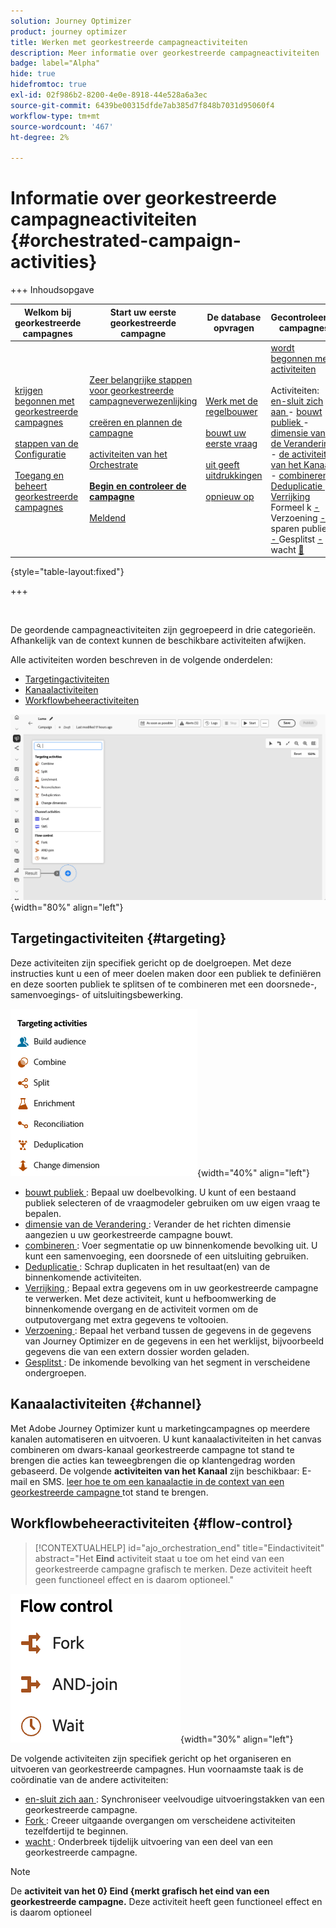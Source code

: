 ```yaml
---
solution: Journey Optimizer
product: journey optimizer
title: Werken met georkestreerde campagneactiviteiten
description: Meer informatie over georkestreerde campagneactiviteiten
badge: label="Alpha"
hide: true
hidefromtoc: true
exl-id: 02f986b2-8200-4e0e-8918-44e528a6a3ec
source-git-commit: 6439be00315dfde7ab385d7f848b7031d95060f4
workflow-type: tm+mt
source-wordcount: '467'
ht-degree: 2%

---
```


# Informatie over georkestreerde campagneactiviteiten {#orchestrated-campaign-activities}

+++ Inhoudsopgave

| Welkom bij georkestreerde campagnes | Start uw eerste georkestreerde campagne | De database opvragen | Gecontroleerde campagnes |
|---|---|---|---|
| [ krijgen begonnen met georkestreerde campagnes ](gs-orchestrated-campaigns.md)<br/><br/>[ stappen van de Configuratie ](configuration-steps.md)<br/><br/>[ Toegang en beheert georkestreerde campagnes ](access-manage-orchestrated-campaigns.md) | [ Zeer belangrijke stappen voor georkestreerde campagneverwezenlijking ](gs-campaign-creation.md)<br/><br/>[ creëren en plannen de campagne ](create-orchestrated-campaign.md)<br/><br/>[ activiteiten van het Orchestrate ](orchestrate-activities.md)<br/><br/><b>[ Begin en controleer de campagne ](start-monitor-campaigns.md)</b><br/><br/>[ Meldend ](reporting-campaigns.md) | [ Werk met de regelbouwer ](orchestrated-rule-builder.md)<br/><br/>[ bouwt uw eerste vraag ](build-query.md)<br/><br/>[ uit geeft uitdrukkingen ](edit-expressions.md)<br/><br/>[ opnieuw op ](retarget.md) | [ wordt begonnen met activiteiten ](activities/about-activities.md)<br/><br/> Activiteiten:<br/>[ en-sluit zich aan ](activities/and-join.md) - [ bouwt publiek ](activities/build-audience.md) - [ dimensie van de Verandering ](activities/change-dimension.md) - [ de activiteiten van het Kanaal ](activities/channels.md) - [ combineren ](activities/combine.md) - [ Deduplicatie ](activities/deduplication.md) - [ Verrijking ](activities/enrichment.md) Formeel k [ - ](activities/fork.md) Verzoening [ - ](activities/reconciliation.md) sparen publiek [ - ](save-audience.md) Gesplitst [ - ](activities/split.md) wacht [&#128279;](activities/wait.md) |

{style="table-layout:fixed"}

+++

<br/>

De geordende campagneactiviteiten zijn gegroepeerd in drie categorieën. Afhankelijk van de context kunnen de beschikbare activiteiten afwijken.

Alle activiteiten worden beschreven in de volgende onderdelen:

* [Targetingactiviteiten](#targeting)
* [Kanaalactiviteiten](#channel)
* [Workflowbeheeractiviteiten](#flow-control)

![ Lijst van activiteiten beschikbaar in het canvas ](../assets/orchestrated-activities.png){width="80%" align="left"}

## Targetingactiviteiten {#targeting}

Deze activiteiten zijn specifiek gericht op de doelgroepen. Met deze instructies kunt u een of meer doelen maken door een publiek te definiëren en deze soorten publiek te splitsen of te combineren met een doorsnede-, samenvoegings- of uitsluitingsbewerking.

![ Lijst van het richten van activiteiten ](../assets/targeting-activities.png){width="40%" align="left"}

* [ bouwt publiek ](build-audience.md): Bepaal uw doelbevolking. U kunt of een bestaand publiek selecteren of de vraagmodeler gebruiken om uw eigen vraag te bepalen.
* [ dimensie van de Verandering ](change-dimension.md): Verander de het richten dimensie aangezien u uw georkestreerde campagne bouwt.
* [ combineren ](combine.md): Voer segmentatie op uw binnenkomende bevolking uit. U kunt een samenvoeging, een doorsnede of een uitsluiting gebruiken.
* [ Deduplicatie ](deduplication.md): Schrap duplicaten in het resultaat(en) van de binnenkomende activiteiten.
* [ Verrijking ](enrichment.md): Bepaal extra gegevens om in uw georkestreerde campagne te verwerken. Met deze activiteit, kunt u hefboomwerking de binnenkomende overgang en de activiteit vormen om de outputovergang met extra gegevens te voltooien.
* [ Verzoening ](reconciliation.md): Bepaal het verband tussen de gegevens in de gegevens van Journey Optimizer en de gegevens in een het werklijst, bijvoorbeeld gegevens die van een extern dossier worden geladen.
* [ Gesplitst ](split.md): De inkomende bevolking van het segment in verscheidene ondergroepen.

## Kanaalactiviteiten {#channel}

Met Adobe Journey Optimizer kunt u marketingcampagnes op meerdere kanalen automatiseren en uitvoeren. U kunt kanaalactiviteiten in het canvas combineren om dwars-kanaal georkestreerde campagne tot stand te brengen die acties kan teweegbrengen die op klantengedrag worden gebaseerd. De volgende **activiteiten van het Kanaal** zijn beschikbaar: E-mail en SMS. [ leer hoe te om een kanaalactie in de context van een georkestreerde campagne ](channels.md) tot stand te brengen.

## Workflowbeheeractiviteiten {#flow-control}

>[!CONTEXTUALHELP]
>id="ajo_orchestration_end"
>title="Eindactiviteit"
>abstract="Het **Eind** activiteit staat u toe om het eind van een georkestreerde campagne grafisch te merken. Deze activiteit heeft geen functioneel effect en is daarom optioneel."

![ Lijst van de activiteiten van de debietcontrole ](../assets/flow-control-activities.png){width="30%" align="left"}

De volgende activiteiten zijn specifiek gericht op het organiseren en uitvoeren van georkestreerde campagnes. Hun voornaamste taak is de coördinatie van de andere activiteiten:

* [ en-sluit zich aan ](and-join.md): Synchroniseer veelvoudige uitvoeringstakken van een georkestreerde campagne.
* [ Fork ](fork.md): Creeer uitgaande overgangen om verscheidene activiteiten tezelfdertijd te beginnen.
* [ wacht ](wait.md): Onderbreek tijdelijk uitvoering van een deel van een georkestreerde campagne.
  <!--* [Test](test.md): Enable transitions based on specified conditions.-->

>[!NOTE]
>De **activiteit van het 0&rbrace; Eind &lbrace;merkt grafisch het eind van een georkestreerde campagne.** Deze activiteit heeft geen functioneel effect en is daarom optioneel

